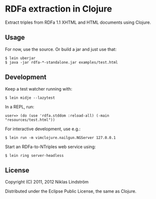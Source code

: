 # RDFa extraction in Clojure

Extract triples from RDFa 1.1 XHTML and HTML documents using Clojure.

## Usage

For now, use the source. Or build a jar and just use that:

    $ lein uberjar
    $ java -jar rdfa-*-standalone.jar examples/test.html

## Development

Keep a test watcher running with:

    $ lein midje --lazytest

In a REPL, run:

    user=> (do (use 'rdfa.stddom :reload-all) (-main "resources/test.html"))

For interactive development, use e.g.:

    $ lein run -m vimclojure.nailgun.NGServer 127.0.0.1

Start an RDFa-to-NTriples web service using:

    $ lein ring server-headless

## License

Copyright (C) 2011, 2012 Niklas Lindström

Distributed under the Eclipse Public License, the same as Clojure.

